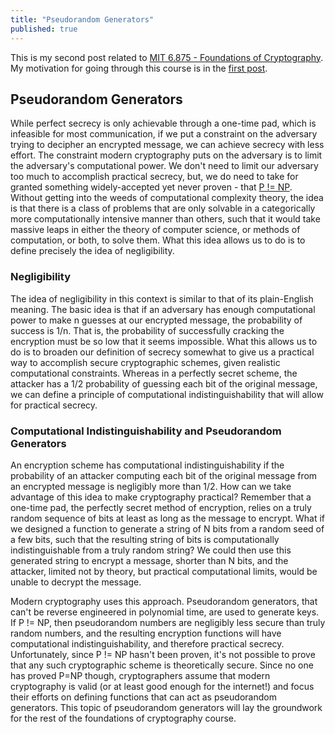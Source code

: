 ```yaml
---
title: "Pseudorandom Generators"
published: true
---
```


This is my second post related to [MIT 6.875 - Foundations of Cryptography](https://mit6875.github.io/). My motivation for going through this course is in the [first post](https://joepetrich.com/2022/01/19/perfect-secrecy/).

## Pseudorandom Generators

While perfect secrecy is only achievable through a one-time pad, which is infeasible for most
communication, if we put a constraint on the adversary trying to decipher an encrypted message, we
can achieve secrecy with less effort. The constraint modern cryptography puts on the adversary is to
limit the adversary's computational power. We don't need to limit our adversary too much to accomplish
practical secrecy, but, we do need to take for granted something widely-accepted yet never proven -
that [P != NP](https://en.wikipedia.org/wiki/P_versus_NP_problem). Without getting into the weeds of
computational complexity theory, the idea is that there is a class of problems that are only solvable
in a categorically more computationally intensive manner than others, such that it would take massive
leaps in either the theory of computer science, or methods of computation, or both, to solve them.
What this idea allows us to do is to define precisely the idea of negligibility.

### Negligibility

The idea of negligibility in this context is similar to that of its plain-English meaning. The basic
idea is that if an adversary has enough computational power to make n guesses at our encrypted
message, the probability of success is 1/n. That is, the probability of successfully cracking the
encryption must be so low that it seems impossible. What this allows us to do is to broaden our
definition of secrecy somewhat to give us a practical way to accomplish secure cryptographic schemes,
given realistic computational constraints. Whereas in a perfectly secret scheme, the attacker has a 1/2 probability of guessing each bit of the original message, we can define a principle of computational
indistinguishability that will allow for practical secrecy.

### Computational Indistinguishability and Pseudorandom Generators

An encryption scheme has computational indistinguishability if the probability of an attacker computing each bit of the original message from an encrypted message is negligibly more than 1/2. How can we take advantage of this idea to make cryptography practical? Remember that a one-time pad, the perfectly secret method of encryption, relies on a truly random sequence of bits at least as long as the message to encrypt. What if we designed a function to generate a string of N bits from a random seed of a few bits, such that the resulting string of bits is computationally indistinguishable from a truly random string? We could then use this generated string to encrypt a message, shorter than N bits, and the attacker, limited not by theory, but practical computational limits, would be unable to decrypt the message.

Modern cryptography uses this approach. Pseudorandom generators, that can't be reverse engineered in polynomial time, are used to generate keys. If P != NP, then pseudorandom numbers are negligibly less secure than truly random numbers, and the resulting encryption functions will have computational indistinguishability, and therefore practical secrecy. Unfortunately, since P != NP hasn't been proven, it's not possible to prove that any such cryptographic scheme is theoretically secure. Since no one has proved P=NP though, cryptographers assume that modern cryptography is valid (or at least good enough for the internet!) and focus their efforts on defining functions that can act as pseudorandom generators. This topic of pseudorandom generators will lay the groundwork for the rest of the foundations of cryptography course.

